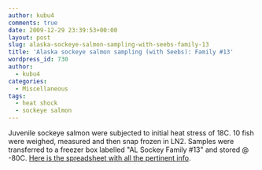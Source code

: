 ```yaml
---
author: kubu4
comments: true
date: 2009-12-29 23:39:53+00:00
layout: post
slug: alaska-sockeye-salmon-sampling-with-seebs-family-13
title: 'Alaska sockeye salmon sampling (with Seebs): Family #13'
wordpress_id: 730
author:
  - kubu4
categories:
  - Miscellaneous
tags:
  - heat shock
  - sockeye salmon
---
```


Juvenile sockeye salmon were subjected to initial heat stress of 18C. 10 fish were weighed, measured and then snap frozen in LN2. Samples were transferred to a freezer box labelled "AL Sockey Family #13" and stored @ -80C. [Here is the spreadsheet with all the pertinent info](https://spreadsheets.google.com/ccc?key=0AgH9_nELd57JdFhHUXNBRHZ1Ym5OcmZNaUlZVlpEanc&hl=en).
